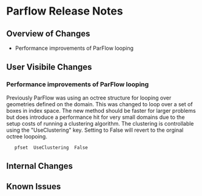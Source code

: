 # Parflow Release Notes

## Overview of Changes

* Performance improvements of ParFlow looping

## User Visibile Changes

### Performance improvements of ParFlow looping

Previously ParFlow was using an octree structure for looping over
geometries defined on the domain.  This was changed to loop over a set
of boxes in index space.  The new method should be faster for larger
problems but does introduce a performance hit for very small domains
due to the setup costs of running a clustering algorithm.  The
clustering is controllable using the "UseClustering" key.  Setting to
False will revert to the orginal octree loopoing.

```
   pfset  UseClustering  False
```

## Internal Changes


## Known Issues

